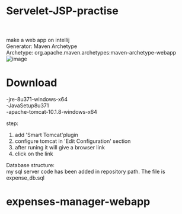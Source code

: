 # Servelet-JSP-practise
<br><br>
make a web app on intellij <br>
Generator: Maven Archetype <br>
Archetype: org.apache.maven.archetypes:maven-archetype-webapp <br>
![image](https://user-images.githubusercontent.com/131146060/234530419-b8c3586e-7d89-4d05-93b8-1beb97ee1a4f.png)



# Download
-jre-8u371-windows-x64 <br>
-JavaSetup8u371 <br>
-apache-tomcat-10.1.8-windows-x64 <br>

step: <br>
1. add 'Smart Tomcat'plugin <br>
2. configure tomcat in 'Edit Configuration' section <br>
3. after runing it will give a browser link <br>
4. click on the link <br>

Database structure: <br>
my sql server code has been added in repository path. The file is expense_db.sql <br>
# expenses-manager-webapp
